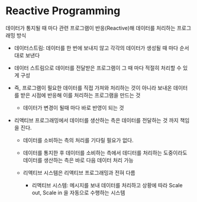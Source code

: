 # Reactive Programming

데이터가 통지될 때 마다 관련 프로그램이 반응(Reactive)해 데이터를 처리하는 프로그래밍 방식

- 데이터스트림: 데이터를 한 번에 보내지 않고 각각의 데이터가 생성될 때 마다 순서대로 보낸다

- 데이터 스트림으로 데이터를 전달받은 프로그램이 그 때 마다 적절히 처리할 수 있게 구성
- 즉, 프로그램이 필요한 데이터를 직접 가져와 처리하는 것이 아니라 보내온 데이터를 받은 시점에 반응해 이를 처리하는 프로그램을 만드는 것
  - 데이터가 변경이 될때 마다 바로 반영이 되는 것
- 리액티브 프로그래밍에서 데이터를 생산하는 측은 데이터를 전달하는 것 까지 책임을 진다.

  - 데이터를 소비하는 측의 처리를 기다릴 필요가 없다.
  - 데이터를 통지한 후 데이터를 소비하는 측에서 데디터를 처리하는 도중이라도 데이터를 생산하는 측은 바로 다음 데이터 처리 가능

  - 리액티브 시스템은 리액티브 프로그래밍과 전혀 다름
    - 리액티브 시스템: 메시지를 보내 데이터를 처리하고 상황에 따라 Scale out, Scale in 을 자동으로 수행하는 시스템
